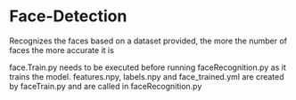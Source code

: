 # Face-Detection
Recognizes the faces based on a dataset provided, the more the number of faces the more accurate it is

face.Train.py needs to be executed before running faceRecognition.py as it trains the model.
features.npy, labels.npy and face_trained.yml are created by faceTrain.py and are called in faceRecognition.py

